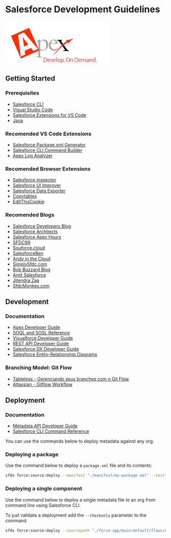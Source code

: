 # Salesforce Development Guidelines

![Apex Logo](./assets/apex_325x136.png)

## Getting Started

### Prerequisites

* [Salesforce CLI](https://developer.salesforce.com/tools/sfdxcli)
* [Visual Studio Code](https://code.visualstudio.com/)
* [Salesforce Extensions for VS Code](https://developer.salesforce.com/tools/extension_vscode)
* [Java](https://www.youtube.com/watch?v=gR1PujzQ53Q)

### Recomended VS Code Extensions

* [Salesforce Package.xml Generator](https://marketplace.visualstudio.com/items?itemName=VignaeshRamA.sfdx-package-xml-generator)
* [Salesforce CLI Command Builder](https://marketplace.visualstudio.com/items?itemName=VignaeshRamA.sfdx-command-builder)
* [Apex Log Analyzer](https://marketplace.visualstudio.com/items?itemName=financialforce.lana)

### Recomended Browser Extensions

* [Salesforce inspector](https://chrome.google.com/webstore/detail/salesforce-inspector/aodjmnfhjibkcdimpodiifdjnnncaafh)
* [Salesforce UI Improver](https://chrome.google.com/webstore/detail/salesforce-ui-improver/cfihjphppakcdhnkbnjboipgblbjapha)
* [Salesforce Data Exporter](https://chrome.google.com/webstore/detail/salesforce-data-exporter/fimhgbeiaffioifgjfcfjnphifipknao)
* [Copytables](https://chrome.google.com/webstore/detail/copytables/ekdpkppgmlalfkphpibadldikjimijon)
* [EditThisCookie](https://chrome.google.com/webstore/detail/editthiscookie/fngmhnnpilhplaeedifhccceomclgfbg)

### Recomended Blogs

* [Salesforce Developers Blog](https://developer.salesforce.com/blogs/)
* [Salesforce Architects](https://developer.salesforce.com/docs/atlas.en-us.api.meta/api/data_model.htm)
* [Salesforce Apex Hours](https://www.youtube.com/channel/UChTdRj6YfwqhR_WEFepkcJw)
* [SFDC99](https://www.sfdc99.com/)
* [Souforce.cloud](https://souforce.cloud/)
* [SalesforceBen](https://salesforceben.com/)
* [Andy in the Cloud](https://andyinthecloud.com/)
* [SimplySfdc.com](https://www.simplysfdc.com/)
* [Bob Buzzard Blog](http://bobbuzzard.blogspot.com/)
* [Amit Salesforce](http://amitsalesforce.blogspot.com/)
* [Jitendra Zaa](https://www.jitendrazaa.com/blog/)
* [SfdcMonkey.com](https://sfdcmonkey.com/)

## Development

### Documentation

* [Apex Developer Guide](https://developer.salesforce.com/docs/atlas.en-us.apexcode.meta/apexcode/)
* [SOQL and SOSL Reference](https://developer.salesforce.com/docs/atlas.en-us.soql_sosl.meta/soql_sosl/)
* [Visualforce Developer Guide](https://developer.salesforce.com/docs/atlas.en-us.pages.meta/pages/)
* [REST API Developer Guide](https://developer.salesforce.com/docs/atlas.en-us.api_rest.meta/api_rest/)
* [Salesforce DX Developer Guide](https://developer.salesforce.com/docs/atlas.en-us.sfdx_dev.meta/sfdx_dev/)
* [Salesforce Entity-Relationship Diagrams](https://developer.salesforce.com/docs/atlas.en-us.api.meta/api/data_model.htm)

### Branching Model: Git Flow

* [Tableless - Gerenciando seus branches com o Git Flow](https://tableless.com.br/git-flow-introducao/)
* [Atlassian - Gitflow Workflow](https://www.atlassian.com/git/tutorials/comparing-workflows/gitflow-workflow)

## Deployment

### Documentation

* [Metadata API Developer Guide](https://developer.salesforce.com/docs/atlas.en-us.api_meta.meta/api_meta/)
* [Salesforce CLI Command Reference](https://developer.salesforce.com/docs/atlas.en-us.sfdx_cli_reference.meta/sfdx_cli_reference/)

You can use the commands below to deploy metadata against any org.

### Deploying a package

Use the command below to deploy a `package.xml` file and its contents:

```bash
sfdx force:source:deploy --manifest "./manifest/my-package.xml" --testlevel=RunSpecifiedTests --runtests=notests --loglevel fatal
```

### Deploying a single component

Use the command below to deploy a single metadata file to an org from command line using Salesforce CLI.

To just validate a deployment add the `--checkonly` parameter to the command.

```bash
sfdx force:source:deploy --sourcepath "./force-app/main/default/flows/A_ProcessBuilder.flow-meta.xml" --testlevel=RunSpecifiedTests     --runtests=notests --loglevel fatal
```
